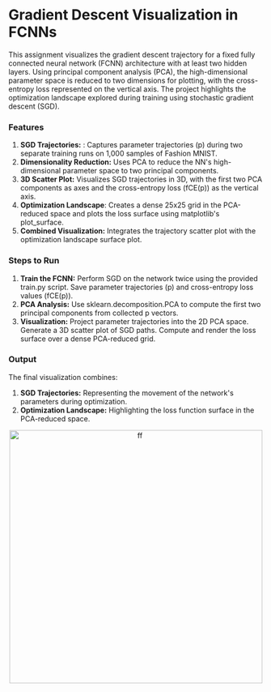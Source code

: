 # Gradient Descent Visualization in FCNNs
This assignment visualizes the gradient descent trajectory for a fixed fully connected neural network (FCNN) architecture with at least two hidden layers. Using principal component analysis (PCA), the high-dimensional parameter space is reduced to two dimensions for plotting, with the cross-entropy loss represented on the vertical axis. The project highlights the optimization landscape explored during training using stochastic gradient descent (SGD).

### Features
1) **SGD Trajectories:** : Captures parameter trajectories (p) during two separate training runs on 1,000 samples of Fashion MNIST.
2) **Dimensionality Reduction:** Uses PCA to reduce the NN's high-dimensional parameter space to two principal components.
3) **3D Scatter Plot:** Visualizes SGD trajectories in 3D, with the first two PCA components as axes and the cross-entropy loss (fCE(p)) as the vertical axis.
4) **Optimization Landscape**: Creates a dense 25x25 grid in the PCA-reduced space and plots the loss surface using matplotlib's plot_surface.
5) **Combined Visualization:** Integrates the trajectory scatter plot with the optimization landscape surface plot.

### Steps to Run

1) **Train the FCNN:** Perform SGD on the network twice using the provided train.py script. Save parameter trajectories (p) and cross-entropy loss values (fCE(p)).
2) **PCA Analysis:** Use sklearn.decomposition.PCA to compute the first two principal components from collected p vectors.
3) **Visualization:** Project parameter trajectories into the 2D PCA space. Generate a 3D scatter plot of SGD paths. Compute and render the loss surface over a dense PCA-reduced grid.

### Output
The final visualization combines:

1) **SGD Trajectories:** Representing the movement of the network's parameters during optimization.
2) **Optimization Landscape:** Highlighting the loss function surface in the PCA-reduced space.

<p align="center">
  <img src="Crossentropy.jpg" alt="ff" width="500">
</p>
